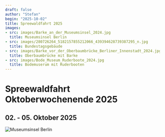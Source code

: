 ```yaml
---
draft: false
author: "Stefan"
begin: "2025-10-02"
title: Spreewaldfahrt 2025
images:
- src: images/Barke_an_der_Museumsinsel_2024.jpg
  title: Museumsinsel Berlin
- src: images/280726264_5182157855212066_439394628739387295_n.jpg
  title: Bundestagsgebäude
- src: images/Barke_vor_der_Oberbaumbrücke_Berliner_Innenstadt_2024.jpg
  title: Oberbaumbrücke mit Barke    
- src: images/Bode_Museum_Ruderboote_2024.jpg
  title: Bodemuserum mit Ruderbooten
---
```


# Spreewaldfahrt Oktoberwochenende 2025

## 02. - 05. Oktober 2025

![Museumsinsel Berlin](./images/Barke_an_der_Museumsinsel_2024.jpg)

